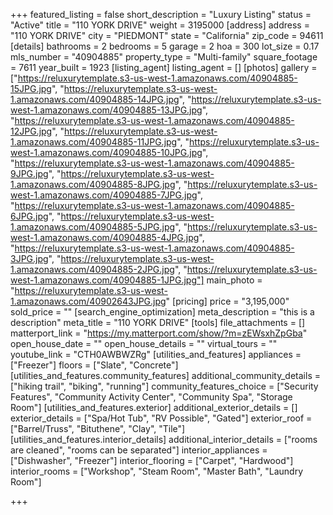 +++
featured_listing = false
short_description = "Luxury Listing"
status = "Active"
title = "110 YORK DRIVE"
weight = 3195000
[address]
address = "110 YORK DRIVE"
city = "PIEDMONT"
state = "California"
zip_code = 94611
[details]
bathrooms = 2
bedrooms = 5
garage = 2
hoa = 300
lot_size = 0.17
mls_number = "40904885"
property_type = "Multi-family"
square_footage = 7611
year_built = 1923
[listing_agent]
listing_agent = []
[photos]
gallery = ["https://reluxurytemplate.s3-us-west-1.amazonaws.com/40904885-15JPG.jpg", "https://reluxurytemplate.s3-us-west-1.amazonaws.com/40904885-14JPG.jpg", "https://reluxurytemplate.s3-us-west-1.amazonaws.com/40904885-13JPG.jpg", "https://reluxurytemplate.s3-us-west-1.amazonaws.com/40904885-12JPG.jpg", "https://reluxurytemplate.s3-us-west-1.amazonaws.com/40904885-11JPG.jpg", "https://reluxurytemplate.s3-us-west-1.amazonaws.com/40904885-10JPG.jpg", "https://reluxurytemplate.s3-us-west-1.amazonaws.com/40904885-9JPG.jpg", "https://reluxurytemplate.s3-us-west-1.amazonaws.com/40904885-8JPG.jpg", "https://reluxurytemplate.s3-us-west-1.amazonaws.com/40904885-7JPG.jpg", "https://reluxurytemplate.s3-us-west-1.amazonaws.com/40904885-6JPG.jpg", "https://reluxurytemplate.s3-us-west-1.amazonaws.com/40904885-5JPG.jpg", "https://reluxurytemplate.s3-us-west-1.amazonaws.com/40904885-4JPG.jpg", "https://reluxurytemplate.s3-us-west-1.amazonaws.com/40904885-3JPG.jpg", "https://reluxurytemplate.s3-us-west-1.amazonaws.com/40904885-2JPG.jpg", "https://reluxurytemplate.s3-us-west-1.amazonaws.com/40904885-1JPG.jpg"]
main_photo = "https://reluxurytemplate.s3-us-west-1.amazonaws.com/40902643JPG.jpg"
[pricing]
price = "3,195,000"
sold_price = ""
[search_engine_optimization]
meta_description = "this is a description"
meta_title = "110 YORK DRIVE"
[tools]
file_attachments = []
matterport_link = "https://my.matterport.com/show/?m=zEWsxhZpGba"
open_house_date = ""
open_house_details = ""
virtual_tours = ""
youtube_link = "CTH0AWBWZRg"
[utilities_and_features]
appliances = ["Freezer"]
floors = ["Slate", "Concrete"]
[utilities_and_features.community_features]
additional_community_details = ["hiking trail", "biking", "running"]
community_features_choice = ["Security Features", "Community Activity Center", "Community Spa", "Storage Room"]
[utilities_and_features.exterior]
additional_exterior_details = []
exterior_details = ["Spa/Hot Tub", "RV Possible", "Gated"]
exterior_roof = ["Barrel/Truss", "Bituthene", "Clay", "Tile"]
[utilities_and_features.interior_details]
additional_interior_details = ["rooms are cleaned", "rooms can be separated"]
interior_appliances = ["Dishwasher", "Freezer"]
interior_flooring = ["Carpet", "Hardwood"]
interior_rooms = ["Workshop", "Steam Room", "Master Bath", "Laundry Room"]

+++
